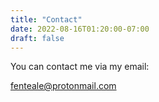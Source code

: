 ```yaml
---
title: "Contact"
date: 2022-08-16T01:20:00-07:00
draft: false
---
```


You can contact me via my email:

[fenteale@protonmail.com](fenteale.protonmail.com)